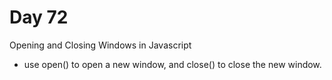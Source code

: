 # Day 72

Opening and Closing Windows in Javascript

- use open() to open a new window, and close() to close the new window.